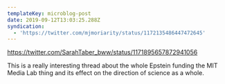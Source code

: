 ```yaml
---
templateKey: microblog-post
date: 2019-09-12T13:03:25.288Z
syndication:
  - 'https://twitter.com/mjmoriarity/status/1172135486447472645'
---
```


https://twitter.com/SarahTaber_bww/status/1171895657872941056

This is a really interesting thread about the whole Epstein funding the MIT Media Lab thing and its effect on the direction of science as a whole.
